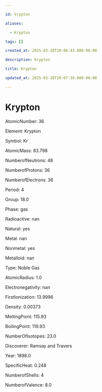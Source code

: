 ```yaml
---

id: krypton

aliases:

  - Krypton

tags: []

created_at: 2025-03-28T20:06:43.000-06:00

description: Krypton

title: Krypton

updated_at: 2025-03-28T20:07:39.000-06:00

---
```




# Krypton

AtomicNumber: 36

Element: Krypton

Symbol: Kr

AtomicMass: 83.798

NumberofNeutrons: 48

NumberofProtons: 36

NumberofElectrons: 36

Period: 4

Group: 18.0

Phase: gas

Radioactive: nan

Natural: yes

Metal: nan

Nonmetal: yes

Metalloid: nan

Type: Noble Gas

AtomicRadius: 1.0

Electronegativity: nan

FirstIonization: 13.9996

Density: 0.00373

MeltingPoint: 115.93

BoilingPoint: 119.93

NumberOfIsotopes: 23.0

Discoverer: Ramsay and Travers

Year: 1898.0

SpecificHeat: 0.248

NumberofShells: 4

NumberofValence: 8.0

